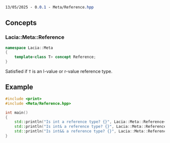 ```css
13/05/2025 - 0.0.1 - Meta/Reference.hpp
```


## Concepts

### Lacia::Meta::Reference

```cpp
namespace Lacia::Meta
{
	template<class T> concept Reference;
}
```

Satisfied if ``T`` is an l-value or r-value reference type.


## Example

```cpp
#include <print>
#include <Meta/Reference.hpp>

int main()
{
	std::println("Is int a reference type? {}", Lacia::Meta::Reference<int>);
	std::println("Is int& a reference type? {}", Lacia::Meta::Reference<int&>);
	std::println("Is int&& a reference type? {}", Lacia::Meta::Reference<int&&>);
}
```